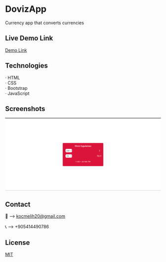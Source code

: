 # DovizApp
 Currency app that converts currencies
 
## Live Demo Link
<a href="https://melihkocc.github.io/todolist_proje/">Demo Link</a>

## Technologies
· HTML<br>
· CSS<br>
· Bootstrap<br>
· JavaScript

## Screenshots
![Example screenshot](./images/doviz.png)

## Contact
📧 --> kocmelih20@gmail.com <br><br>
📞 --> +905414490786

## License
[MIT](https://choosealicense.com/licenses/mit/)
